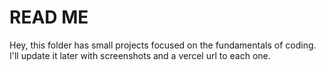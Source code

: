 # READ ME

Hey, this folder has small projects focused on the fundamentals of coding. I'll update it later with screenshots and a vercel url to each one.

